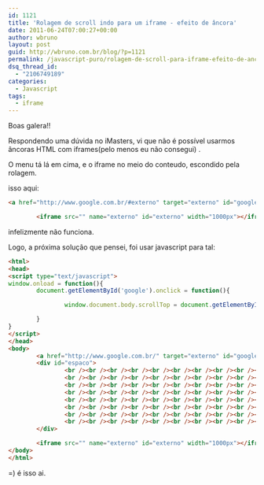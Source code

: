 ```yaml
---
id: 1121
title: 'Rolagem de scroll indo para um iframe - efeito de âncora'
date: 2011-06-24T07:00:27+00:00
author: wbruno
layout: post
guid: http://wbruno.com.br/blog/?p=1121
permalink: /javascript-puro/rolagem-de-scroll-para-iframe-efeito-de-ancora/
dsq_thread_id:
  - "2106749189"
categories:
  - Javascript
tags:
  - iframe
---
```

Boas galera!!

Respondendo uma dúvida no iMasters, vi que não é possível usarmos âncoras HTML com iframes(pelo menos eu não consegui) .

O menu tá lá em cima, e o iframe no meio do conteudo, escondido pela rolagem.

<!--more-->



isso aqui:

``` html
<a href="http://www.google.com.br/#externo" target="externo" id="google">google</a>

        <iframe src="" name="externo" id="externo" width="1000px"></iframe>
```
infelizmente não funciona.

Logo, a próxima solução que pensei, foi usar javascript para tal:

``` html
<html>
<head>
<script type="text/javascript">
window.onload = function(){
        document.getElementById('google').onclick = function(){

                window.document.body.scrollTop = document.getElementById('externo').offsetTop;

        }
}
</script>
</head>
<body>
        <a href="http://www.google.com.br/" target="externo" id="google">google</a>
        <div id="espaco">
                <br /><br /><br /><br /><br /><br /><br /><br /><br /><br /><br /><br /><br /><br />
                <br /><br /><br /><br /><br /><br /><br /><br /><br /><br /><br /><br /><br /><br />
                <br /><br /><br /><br /><br /><br /><br /><br /><br /><br /><br /><br /><br /><br />
                <br /><br /><br /><br /><br /><br /><br /><br /><br /><br /><br /><br /><br /><br />
                <br /><br /><br /><br /><br /><br /><br /><br /><br /><br /><br /><br /><br /><br />
                <br /><br /><br /><br /><br /><br /><br /><br /><br /><br /><br /><br /><br /><br />
                <br /><br /><br /><br /><br /><br /><br /><br /><br /><br /><br /><br /><br /><br />
                <br /><br /><br /><br /><br /><br /><br /><br /><br /><br /><br /><br /><br /><br />
        </div>

        <iframe src="" name="externo" id="externo" width="1000px"></iframe>
</body>
</html>
```

=) é isso ai.
